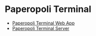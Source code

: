 # Paperopoli Terminal

- [Paperopoli Terminal Web App](https://gitlab.com/andre_13/paperopoli-terminal-web-app)
- [Paperopoli Terminal Server](https://gitlab.com/andre_13/paperopoli-terminal-server)
